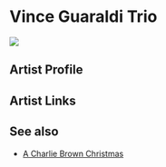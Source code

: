 # Vince Guaraldi Trio

![](../../asssets/artists/Vince_Guaraldi_Trio.png)

## Artist Profile



## Artist Links



## See also

- [A Charlie Brown Christmas](Vince_Guaraldi_Trio-A_Charlie_Brown_Christmas.md)
